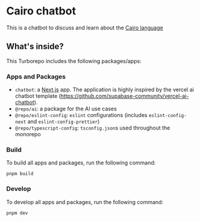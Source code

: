 # Cairo chatbot

This is a chatbot to discuss and learn about the [Cairo language](https://cairo-lang.org/)

## What's inside?

This Turborepo includes the following packages/apps:

### Apps and Packages

- `chatbot`: a [Next.js](https://nextjs.org/) app. The application is highly inspired by the vercel ai chatbot template (https://github.com/supabase-community/vercel-ai-chatbot).
- `@repo/ai`: a package for the AI use cases
- `@repo/eslint-config`: `eslint` configurations (includes `eslint-config-next` and `eslint-config-prettier`)
- `@repo/typescript-config`: `tsconfig.json`s used throughout the monorepo

### Build

To build all apps and packages, run the following command:

```
pnpm build
```

### Develop

To develop all apps and packages, run the following command:

```
pnpm dev
```
